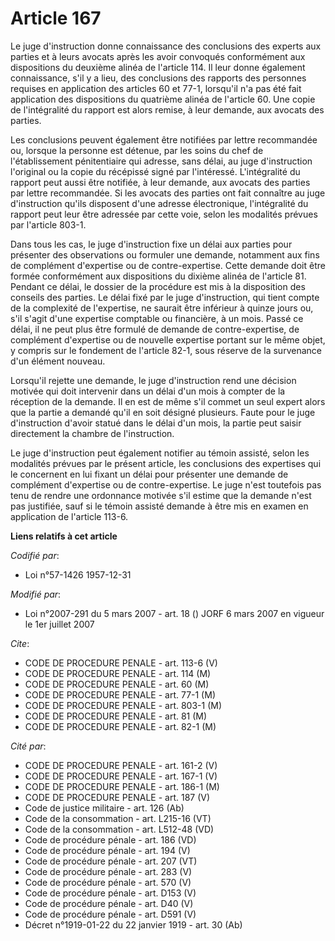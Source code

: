 # Article 167

Le juge d'instruction donne connaissance des conclusions des experts aux parties et à leurs avocats après les avoir convoqués
conformément aux dispositions du deuxième alinéa de l'article 114. Il leur donne également connaissance, s'il y a lieu, des
conclusions des rapports des personnes requises en application des articles 60 et 77-1, lorsqu'il n'a pas été fait
application des dispositions du quatrième alinéa de l'article 60. Une copie de l'intégralité du rapport est alors remise, à
leur demande, aux avocats des parties.

Les conclusions peuvent également être notifiées par lettre recommandée ou, lorsque la personne est détenue, par les soins du
chef de l'établissement pénitentiaire qui adresse, sans délai, au juge d'instruction l'original ou la copie du récépissé
signé par l'intéressé. L'intégralité du rapport peut aussi être notifiée, à leur demande, aux avocats des parties par lettre
recommandée. Si les avocats des parties ont fait connaître au juge d'instruction qu'ils disposent d'une adresse électronique,
l'intégralité du rapport peut leur être adressée par cette voie, selon les modalités prévues par l'article 803-1.

Dans tous les cas, le juge d'instruction fixe un délai aux parties pour présenter des observations ou formuler une demande,
notamment aux fins de complément d'expertise ou de contre-expertise. Cette demande doit être formée conformément aux
dispositions du dixième alinéa de l'article 81. Pendant ce délai, le dossier de la procédure est mis à la disposition des
conseils des parties. Le délai fixé par le juge d'instruction, qui tient compte de la complexité de l'expertise, ne saurait
être inférieur à quinze jours ou, s'il s'agit d'une expertise comptable ou financière, à un mois. Passé ce délai, il ne peut
plus être formulé de demande de contre-expertise, de complément d'expertise ou de nouvelle expertise portant sur le même
objet, y compris sur le fondement de l'article 82-1, sous réserve de la survenance d'un élément nouveau.

Lorsqu'il rejette une demande, le juge d'instruction rend une décision motivée qui doit intervenir dans un délai d'un mois à
compter de la réception de la demande. Il en est de même s'il commet un seul expert alors que la partie a demandé qu'il en
soit désigné plusieurs. Faute pour le juge d'instruction d'avoir statué dans le délai d'un mois, la partie peut saisir
directement la chambre de l'instruction.

Le juge d'instruction peut également notifier au témoin assisté, selon les modalités prévues par le présent article, les
conclusions des expertises qui le concernent en lui fixant un délai pour présenter une demande de complément d'expertise ou
de contre-expertise. Le juge n'est toutefois pas tenu de rendre une ordonnance motivée s'il estime que la demande n'est pas
justifiée, sauf si le témoin assisté demande à être mis en examen en application de l'article 113-6.

**Liens relatifs à cet article**

_Codifié par_:

  - Loi n°57-1426 1957-12-31

_Modifié par_:

  - Loi n°2007-291 du 5 mars 2007 - art. 18 () JORF 6 mars 2007 en vigueur le 1er juillet 2007

_Cite_:

  - CODE DE PROCEDURE PENALE - art. 113-6 (V)
  - CODE DE PROCEDURE PENALE - art. 114 (M)
  - CODE DE PROCEDURE PENALE - art. 60 (M)
  - CODE DE PROCEDURE PENALE - art. 77-1 (M)
  - CODE DE PROCEDURE PENALE - art. 803-1 (M)
  - CODE DE PROCEDURE PENALE - art. 81 (M)
  - CODE DE PROCEDURE PENALE - art. 82-1 (M)

_Cité par_:

  - CODE DE PROCEDURE PENALE - art. 161-2 (V)
  - CODE DE PROCEDURE PENALE - art. 167-1 (V)
  - CODE DE PROCEDURE PENALE - art. 186-1 (M)
  - CODE DE PROCEDURE PENALE - art. 187 (V)
  - Code de justice militaire - art. 126 (Ab)
  - Code de la consommation - art. L215-16 (VT)
  - Code de la consommation - art. L512-48 (VD)
  - Code de procédure pénale - art. 186 (VD)
  - Code de procédure pénale - art. 194 (V)
  - Code de procédure pénale - art. 207 (VT)
  - Code de procédure pénale - art. 283 (V)
  - Code de procédure pénale - art. 570 (V)
  - Code de procédure pénale - art. D153 (V)
  - Code de procédure pénale - art. D40 (V)
  - Code de procédure pénale - art. D591 (V)
  - Décret n°1919-01-22 du 22 janvier 1919 - art. 30 (Ab)
